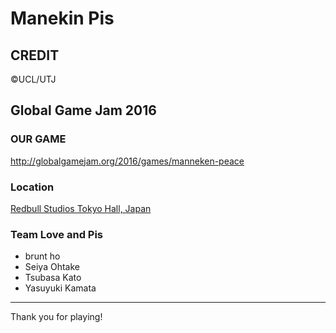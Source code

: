 # Manekin Pis

## CREDIT

©UCL/UTJ

## Global Game Jam 2016

### OUR GAME

http://globalgamejam.org/2016/games/manneken-peace

### Location

[Redbull Studios Tokyo Hall, Japan](http://globalgamejam.org/2016/jam-sites/global-game-jam-red-bull-studios-tokyo-hall)



### Team Love and Pis

 * brunt ho
 * Seiya Ohtake
 * Tsubasa Kato
 * Yasuyuki Kamata

-------------

Thank you for playing!
